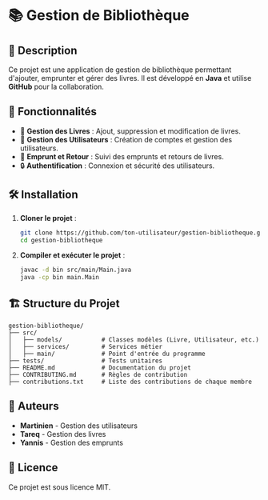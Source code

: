 # 📚 Gestion de Bibliothèque

## 📌 Description
Ce projet est une application de gestion de bibliothèque permettant d'ajouter, emprunter et gérer des livres. Il est développé en **Java** et utilise **GitHub** pour la collaboration.

## 🚀 Fonctionnalités
- 📖 **Gestion des Livres** : Ajout, suppression et modification de livres.
- 👤 **Gestion des Utilisateurs** : Création de comptes et gestion des utilisateurs.
- 🔄 **Emprunt et Retour** : Suivi des emprunts et retours de livres.
- 🔒 **Authentification** : Connexion et sécurité des utilisateurs.

## 🛠️ Installation
1. **Cloner le projet** :
   ```bash
   git clone https://github.com/ton-utilisateur/gestion-bibliotheque.git
   cd gestion-bibliotheque
   ```
2. **Compiler et exécuter le projet** :
   ```bash
   javac -d bin src/main/Main.java
   java -cp bin main.Main
   ```

## 🏗️ Structure du Projet
```
gestion-bibliotheque/
├── src/
│   ├── models/           # Classes modèles (Livre, Utilisateur, etc.)
│   ├── services/         # Services métier
│   ├── main/             # Point d'entrée du programme
├── tests/                # Tests unitaires
├── README.md             # Documentation du projet
├── CONTRIBUTING.md       # Règles de contribution
├── contributions.txt     # Liste des contributions de chaque membre
```

## 👥 Auteurs
- **Martinien** - Gestion des utilisateurs
- **Tareq** - Gestion des livres
- **Yannis** - Gestion des emprunts

## 📝 Licence
Ce projet est sous licence MIT.
